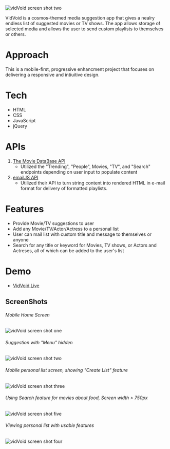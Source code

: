 ![vidVoid screen shot two](images/logo1.png)

VidVoid is a cosmos-themed media suggestion app that gives a nealry endless list of suggested movies or TV shows. The app allows storage of selected media and allows the user to send custom playlists to themselves or others.

# Approach

This is a mobile-first, progressive enhancment project that focuses on delivering a responsive and intiuitive design.

# Tech

- HTML
- CSS
- JavaScript
- jQuery

# APIs

1. [The Movie DataBase API](https://developers.themoviedb.org/3/getting-started/introduction)
   - Utilized the "Trending", "People", Movies, "TV", and "Search" endpoints depending on user input to populate content
2. [emailJS API](https://www.emailjs.com/)
   - Utilized their API to turn string content into rendered HTML in e-mail format for delivery of formatted playlists.

# Features

- Provide Movie/TV suggestions to user
- Add any Movie/TV/Actor/Actress to a personal list
- User can mail list with custom title and message to themselves or anyone
- Search for any title or keyword for Movies, TV shows, or Actors and Actreses, all of which can be added to the user's list

# Demo

- [VidVoid Live](https://cosmic-noir.github.io/vidVoid/)

## ScreenShots

###### Mobile Home Screen

![vidVoid screen shot one](images/vidVoid1.png)

###### Suggestion with "Menu" hidden

![vidVoid screen shot two](images/vidVoid4.png)

###### Mobile personal list screen, showing "Create List" feature

![vidVoid screen shot three](images/vidVoid3.png)

###### Using Search feature for movies about food, Screen width > 750px

![vidVoid screen shot five](images/vidVoid5.png)

###### Viewing personal list with usable features

![vidVoid screen shot four](images/vidVoid6.png)
